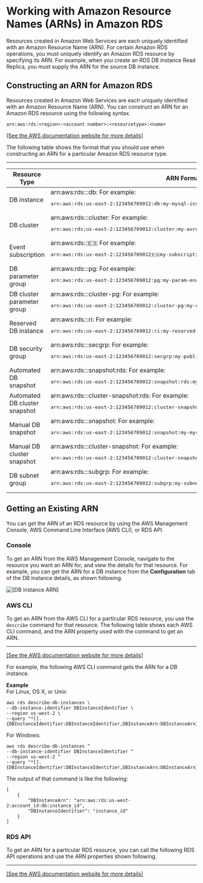 # Working with Amazon Resource Names \(ARNs\) in Amazon RDS<a name="USER_Tagging.ARN"></a>

Resources created in Amazon Web Services are each uniquely identified with an Amazon Resource Name \(ARN\)\. For certain Amazon RDS operations, you must uniquely identify an Amazon RDS resource by specifying its ARN\. For example, when you create an RDS DB instance Read Replica, you must supply the ARN for the source DB instance\. 

## Constructing an ARN for Amazon RDS<a name="USER_Tagging.ARN.Constructing"></a>

Resources created in Amazon Web Services are each uniquely identified with an Amazon Resource Name \(ARN\)\. You can construct an ARN for an Amazon RDS resource using the following syntax\. 

 `arn:aws:rds:<region>:<account number>:<resourcetype>:<name>` 

[\[See the AWS documentation website for more details\]](http://docs.aws.amazon.com/AmazonRDS/latest/AuroraUserGuide/USER_Tagging.ARN.html)

The following table shows the format that you should use when constructing an ARN for a particular Amazon RDS resource type\. 


****  

| Resource Type | ARN Format | 
| --- | --- | 
| DB instance  |  arn:aws:rds:*<region>*:*<account>*:db:*<name>* For example: <pre>arn:aws:rds:us-east-2:123456789012:db:my-mysql-instance-1</pre>  | 
| DB cluster |  arn:aws:rds:*<region>*:*<account>*:cluster:*<name>* For example: <pre>arn:aws:rds:us-east-2:123456789012:cluster:my-aurora-cluster-1</pre>  | 
| Event subscription  |  arn:aws:rds:*<region>*:*<account>*:es:*<name>* For example: <pre>arn:aws:rds:us-east-2:123456789012:es:my-subscription</pre>  | 
| DB parameter group  |  arn:aws:rds:*<region>*:*<account>*:pg:*<name>* For example: <pre>arn:aws:rds:us-east-2:123456789012:pg:my-param-enable-logs</pre>  | 
| DB cluster parameter group  |  arn:aws:rds:*<region>*:*<account>*:cluster\-pg:*<name>* For example: <pre>arn:aws:rds:us-east-2:123456789012:cluster-pg:my-cluster-param-timezone</pre>  | 
| Reserved DB instance  |  arn:aws:rds:*<region>*:*<account>*:ri:*<name>* For example: <pre>arn:aws:rds:us-east-2:123456789012:ri:my-reserved-postgresql</pre>  | 
| DB security group  |  arn:aws:rds:*<region>*:*<account>*:secgrp:*<name>* For example: <pre>arn:aws:rds:us-east-2:123456789012:secgrp:my-public</pre>  | 
| Automated DB snapshot |  arn:aws:rds:*<region>*:*<account>*:snapshot:rds:*<name>* For example: <pre>arn:aws:rds:us-east-2:123456789012:snapshot:rds:my-mysql-db-2019-07-22-07-23</pre>  | 
| Automated DB cluster snapshot |  arn:aws:rds:*<region>*:*<account>*:cluster\-snapshot:rds:*<name>* For example: <pre>arn:aws:rds:us-east-2:123456789012:cluster-snapshot:rds:my-aurora-cluster-2019-07-22-16-16</pre>  | 
| Manual DB snapshot |  arn:aws:rds:*<region>*:*<account>*:snapshot:*<name>* For example: <pre>arn:aws:rds:us-east-2:123456789012:snapshot:my-mysql-db-snap</pre>  | 
| Manual DB cluster snapshot |  arn:aws:rds:*<region>*:*<account>*:cluster\-snapshot:*<name>* For example: <pre>arn:aws:rds:us-east-2:123456789012:cluster-snapshot:my-aurora-cluster-snap</pre>  | 
| DB subnet group |  arn:aws:rds:*<region>*:*<account>*:subgrp:*<name>* For example: <pre>arn:aws:rds:us-east-2:123456789012:subgrp:my-subnet-10</pre>  | 

## Getting an Existing ARN<a name="USER_Tagging.ARN.Getting"></a>

You can get the ARN of an RDS resource by using the AWS Management Console, AWS Command Line Interface \(AWS CLI\), or RDS API\. 

### Console<a name="USER_Tagging.ARN.CON"></a>

To get an ARN from the AWS Management Console, navigate to the resource you want an ARN for, and view the details for that resource\. For example, you can get the ARN for a DB instance from the **Configuration** tab of the DB instance details, as shown following\. 

![\[DB instance ARN\]](http://docs.aws.amazon.com/AmazonRDS/latest/AuroraUserGuide/images/DB-instance-arn.png)

### AWS CLI<a name="USER_Tagging.ARN.CLI"></a>

To get an ARN from the AWS CLI for a particular RDS resource, you use the `describe` command for that resource\. The following table shows each AWS CLI command, and the ARN property used with the command to get an ARN\. 


****  
<a name="cli-command-arn-property"></a>[\[See the AWS documentation website for more details\]](http://docs.aws.amazon.com/AmazonRDS/latest/AuroraUserGuide/USER_Tagging.ARN.html)

For example, the following AWS CLI command gets the ARN for a DB instance\.

**Example**  
For Linux, OS X, or Unix:  

```
aws rds describe-db-instances \
--db-instance-identifier DBInstanceIdentifier \
--region us-west-2 \
--query "*[].{DBInstanceIdentifier:DBInstanceIdentifier,DBInstanceArn:DBInstanceArn}"
```
For Windows:  

```
aws rds describe-db-instances ^
--db-instance-identifier DBInstanceIdentifier ^
--region us-west-2 ^
--query "*[].{DBInstanceIdentifier:DBInstanceIdentifier,DBInstanceArn:DBInstanceArn}"
```
The output of that command is like the following:  

```
[
    {
        "DBInstanceArn": "arn:aws:rds:us-west-2:account_id:db:instance_id", 
        "DBInstanceIdentifier": "instance_id"
    }
]
```

### RDS API<a name="USER_Tagging.ARN.API"></a>

To get an ARN for a particular RDS resource, you can call the following RDS API operations and use the ARN properties shown following\.


****  
<a name="rds-operation-arn-property"></a>[\[See the AWS documentation website for more details\]](http://docs.aws.amazon.com/AmazonRDS/latest/AuroraUserGuide/USER_Tagging.ARN.html)